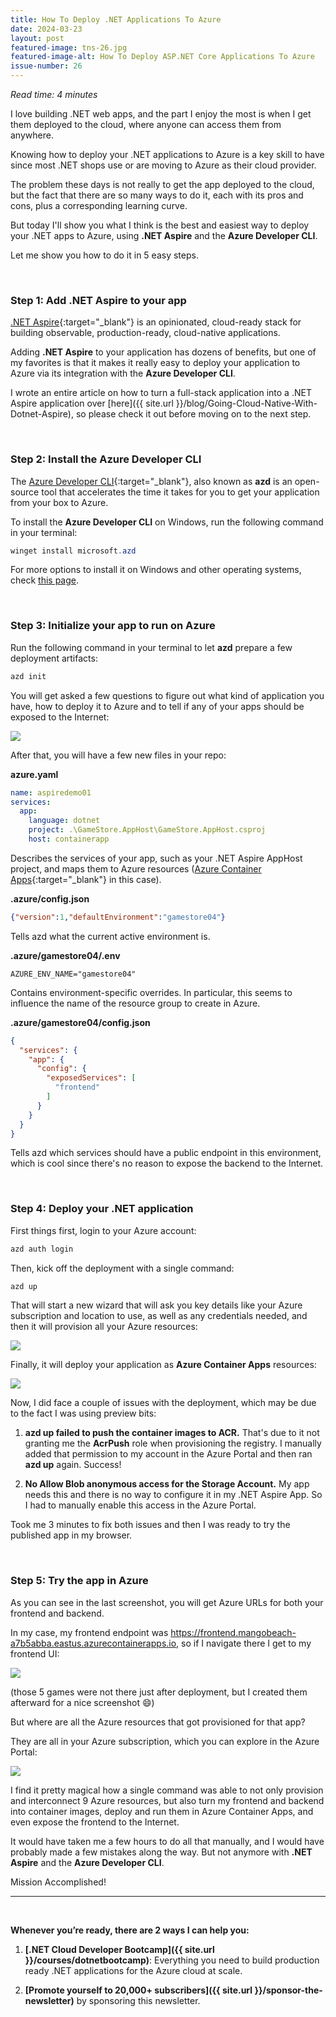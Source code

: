 ```yaml
---
title: How To Deploy .NET Applications To Azure
date: 2024-03-23
layout: post
featured-image: tns-26.jpg
featured-image-alt: How To Deploy ASP.NET Core Applications To Azure
issue-number: 26
---
```


*Read time: 4 minutes*

I love building .NET web apps, and the part I enjoy the most is when I get them deployed to the cloud, where anyone can access them from anywhere.

Knowing how to deploy your .NET applications to Azure is a key skill to have since most .NET shops use or are moving to Azure as their cloud provider.

The problem these days is not really to get the app deployed to the cloud, but the fact that there are so many ways to do it, each with its pros and cons, plus a corresponding learning curve.

But today I'll show you what I think is the best and easiest way to deploy your .NET apps to Azure, using **.NET Aspire** and the **Azure Developer CLI**.

Let me show you how to do it in 5 easy steps.

<br/>

### **Step 1: Add .NET Aspire to your app**
[.NET Aspire](https://learn.microsoft.com/dotnet/aspire/get-started/aspire-overview){:target="_blank"} is an opinionated, cloud-ready stack for building observable, production-ready, cloud-native applications.

Adding **.NET Aspire** to your application has dozens of benefits, but one of my favorites is that it makes it really easy to deploy your application to Azure via its integration with the **Azure Developer CLI**.

I wrote an entire article on how to turn a full-stack application into a .NET Aspire application over [here]({{ site.url }}/blog/Going-Cloud-Native-With-Dotnet-Aspire), so please check it out before moving on to the next step.

<br/>

### **Step 2: Install the Azure Developer CLI**
The [Azure Developer CLI](https://learn.microsoft.com/azure/developer/azure-developer-cli/overview){:target="_blank"}, also known as **azd** is an open-source tool that accelerates the time it takes for you to get your application from your box to Azure.

To install the **Azure Developer CLI** on Windows, run the following command in your terminal:

```powershell
winget install microsoft.azd
```

For more options to install it on Windows and other operating systems, check [this page](https://learn.microsoft.com/azure/developer/azure-developer-cli/install-azd).

<br/>

### **Step 3: Initialize your app to run on Azure**
Run the following command in your terminal to let **azd** prepare a few deployment artifacts:

```powershell
azd init
```

You will get asked a few questions to figure out what kind of application you have, how to deploy it to Azure and to tell if any of your apps should be exposed to the Internet:

![](/assets/images/azd-init.jpg)

After that, you will have a few new files in your repo:

**azure.yaml**

```yaml
name: aspiredemo01
services:  
  app:
    language: dotnet
    project: .\GameStore.AppHost\GameStore.AppHost.csproj
    host: containerapp
```

Describes the services of your app, such as your .NET Aspire AppHost project, and maps them to Azure resources ([Azure Container Apps](https://learn.microsoft.com/azure/container-apps/overview){:target="_blank"} in this case).

**.azure/config.json**

```json
{"version":1,"defaultEnvironment":"gamestore04"}
```

Tells azd what the current active environment is.

**.azure/gamestore04/.env**

```env
AZURE_ENV_NAME="gamestore04"
```

Contains environment-specific overrides. In particular, this seems to influence the name of the resource group to create in Azure.

**.azure/gamestore04/config.json**

```json
{
  "services": {
    "app": {
      "config": {
        "exposedServices": [
          "frontend"
        ]
      }
    }
  }
}
```

Tells azd which services should have a public endpoint in this environment, which is cool since there's no reason to expose the backend to the Internet.

<br/>

### **Step 4: Deploy your .NET application**
First things first, login to your Azure account:

```powershell
azd auth login
```

Then, kick off the deployment with a single command:

```powershell
azd up
```

That will start a new wizard that will ask you key details like your Azure subscription and location to use, as well as any credentials needed, and then it will provision all your Azure resources:

![](/assets/images/azd-up-01.png)

Finally, it will deploy your application as **Azure Container Apps** resources:

![](/assets/images/azd-up-02.png)

Now, I did face a couple of issues with the deployment, which may be due to the fact I was using preview bits:

1. **azd up failed to push the container images to ACR.** That's due to it not granting me the **AcrPush** role when provisioning the registry. I manually added that permission to my account in the Azure Portal and then ran **azd up** again. Success!

2. **No Allow Blob anonymous access for the Storage Account.** My app needs this and there is no way to configure it in my .NET Aspire App. So I had to manually enable this access in the Azure Portal.

Took me 3 minutes to fix both issues and then I was ready to try the published app in my browser.

<br/>

### **Step 5: Try the app in Azure**
As you can see in the last screenshot, you will get Azure URLs for both your frontend and backend. 

In my case, my frontend endpoint was https://frontend.mangobeach-a7b5abba.eastus.azurecontainerapps.io, so if I navigate there I get to my frontend UI:

![](/assets/images/azd-deployed.jpg)

(those 5 games were not there just after deployment, but I created them afterward for a nice screenshot 😄)

But where are all the Azure resources that got provisioned for that app? 

They are all in your Azure subscription, which you can explore in the Azure Portal:

![](/assets/images/azd-azure-portal.jpg)

I find it pretty magical how a single command was able to not only provision and interconnect 9 Azure resources, but also turn my frontend and backend into container images, deploy and run them in Azure Container Apps, and even expose the frontend to the Internet.

It would have taken me a few hours to do all that manually, and I would have probably made a few mistakes along the way. But not anymore with **.NET Aspire** and the **Azure Developer CLI**.

Mission Accomplished!

---

<br/>

**Whenever you’re ready, there are 2 ways I can help you:**

1. **[.NET Cloud Developer Bootcamp]({{ site.url }}/courses/dotnetbootcamp)**:​ Everything you need to build production ready .NET applications for the Azure cloud at scale.

2. **[Promote yourself to 20,000+ subscribers]({{ site.url }}/sponsor-the-newsletter)** by sponsoring this newsletter.